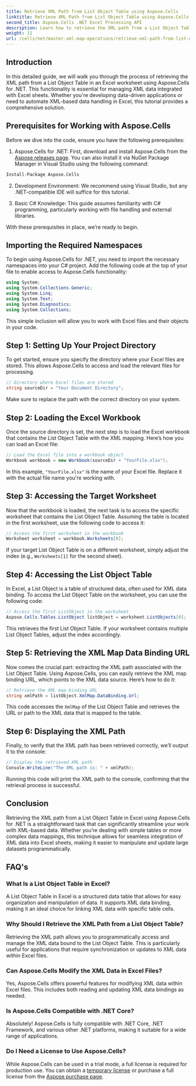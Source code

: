 ```yaml
---
title: Retrieve XML Path from List Object Table using Aspose.Cells
linktitle: Retrieve XML Path from List Object Table using Aspose.Cells
second_title: Aspose.Cells .NET Excel Processing API
description: Learn how to retrieve the XML path from a List Object Table in an Excel worksheet using Aspose.Cells for .NET. This comprehensive guide covers every step.
weight: 11
url: /cells/net/master-xml-map-operations/retrieve-xml-path-from-list-object-table/
---
```

## Introduction

In this detailed guide, we will walk you through the process of retrieving the XML path from a List Object Table in an Excel worksheet using Aspose.Cells for .NET. This functionality is essential for managing XML data integrated with Excel sheets. Whether you're developing data-driven applications or need to automate XML-based data handling in Excel, this tutorial provides a comprehensive solution.

## Prerequisites for Working with Aspose.Cells

Before we dive into the code, ensure you have the following prerequisites:

1. Aspose.Cells for .NET: First, download and install Aspose.Cells from the [Aspose releases page](https://releases.aspose.com/cells/net/). You can also install it via NuGet Package Manager in Visual Studio using the following command:
```bash
Install-Package Aspose.Cells
```

2. Development Environment: We recommend using Visual Studio, but any .NET-compatible IDE will suffice for this tutorial.

3. Basic C# Knowledge: This guide assumes familiarity with C# programming, particularly working with file handling and external libraries.

With these prerequisites in place, we’re ready to begin.

## Importing the Required Namespaces

To begin using Aspose.Cells for .NET, you need to import the necessary namespaces into your C# project. Add the following code at the top of your file to enable access to Aspose.Cells functionality:

```csharp
using System;
using System.Collections.Generic;
using System.Linq;
using System.Text;
using System.Diagnostics;
using System.Collections;
```

This simple inclusion will allow you to work with Excel files and their objects in your code.

## Step 1: Setting Up Your Project Directory

To get started, ensure you specify the directory where your Excel files are stored. This allows Aspose.Cells to access and load the relevant files for processing.

```csharp
// Directory where Excel files are stored
string sourceDir = "Your Document Directory";
```

Make sure to replace the path with the correct directory on your system.

## Step 2: Loading the Excel Workbook

Once the source directory is set, the next step is to load the Excel workbook that contains the List Object Table with the XML mapping. Here’s how you can load an Excel file:

```csharp
// Load the Excel file into a workbook object
Workbook workbook = new Workbook(sourceDir + "YourFile.xlsx");
```

In this example, `"YourFile.xlsx"` is the name of your Excel file. Replace it with the actual file name you're working with.

## Step 3: Accessing the Target Worksheet

Now that the workbook is loaded, the next task is to access the specific worksheet that contains the List Object Table. Assuming the table is located in the first worksheet, use the following code to access it:

```csharp
// Access the first worksheet in the workbook
Worksheet worksheet = workbook.Worksheets[0];
```

If your target List Object Table is on a different worksheet, simply adjust the index (e.g., `Worksheets[1]` for the second sheet).

## Step 4: Accessing the List Object Table

In Excel, a List Object is a table of structured data, often used for XML data binding. To access the List Object Table on the worksheet, you can use the following code:

```csharp
// Access the first ListObject in the worksheet
Aspose.Cells.Tables.ListObject listObject = worksheet.ListObjects[0];
```

This retrieves the first List Object Table. If your worksheet contains multiple List Object Tables, adjust the index accordingly.

## Step 5: Retrieving the XML Map Data Binding URL

Now comes the crucial part: extracting the XML path associated with the List Object Table. Using Aspose.Cells, you can easily retrieve the XML map binding URL, which points to the XML data source. Here’s how to do it:

```csharp
// Retrieve the XML map binding URL
string xmlPath = listObject.XmlMap.DataBinding.Url;
```

This code accesses the `XmlMap` of the List Object Table and retrieves the URL or path to the XML data that is mapped to the table.

## Step 6: Displaying the XML Path

Finally, to verify that the XML path has been retrieved correctly, we’ll output it to the console:

```csharp
// Display the retrieved XML path
Console.WriteLine("The XML path is: " + xmlPath);
```

Running this code will print the XML path to the console, confirming that the retrieval process is successful.

## Conclusion

Retrieving the XML path from a List Object Table in Excel using Aspose.Cells for .NET is a straightforward task that can significantly streamline your work with XML-based data. Whether you’re dealing with simple tables or more complex data mappings, this technique allows for seamless integration of XML data into Excel sheets, making it easier to manipulate and update large datasets programmatically.

## FAQ's

### What Is a List Object Table in Excel?

A List Object Table in Excel is a structured data table that allows for easy organization and manipulation of data. It supports XML data binding, making it an ideal choice for linking XML data with specific table cells.

### Why Should I Retrieve the XML Path from a List Object Table?

Retrieving the XML path allows you to programmatically access and manage the XML data bound to the List Object Table. This is particularly useful for applications that require synchronization or updates to XML data within Excel files.

### Can Aspose.Cells Modify the XML Data in Excel Files?

Yes, Aspose.Cells offers powerful features for modifying XML data within Excel files. This includes both reading and updating XML data bindings as needed.

### Is Aspose.Cells Compatible with .NET Core?

Absolutely! Aspose.Cells is fully compatible with .NET Core, .NET Framework, and various other .NET platforms, making it suitable for a wide range of applications.

### Do I Need a License to Use Aspose.Cells?

While Aspose.Cells can be used in a trial mode, a full license is required for production use. You can obtain a [temporary license](https://purchase.aspose.com/temporary-license/) or purchase a full license from the [Aspose purchase page](https://purchase.aspose.com/buy).

